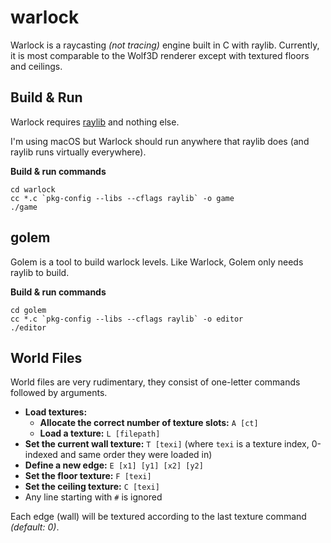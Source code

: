# warlock

Warlock is a raycasting *(not tracing)* engine built in C with raylib. Currently, it is most comparable to the Wolf3D renderer except with textured floors and ceilings.

## Build & Run

Warlock requires [raylib](https://www.raylib.com/index.html) and nothing else.

I'm using macOS but Warlock should run anywhere that raylib does (and raylib runs virtually everywhere).

**Build & run commands**

```
cd warlock
cc *.c `pkg-config --libs --cflags raylib` -o game
./game
```

## golem

Golem is a tool to build warlock levels. Like Warlock, Golem only needs raylib to build.

**Build & run commands**
```
cd golem
cc *.c `pkg-config --libs --cflags raylib` -o editor
./editor
```

## World Files

World files are very rudimentary, they consist of one-letter commands
followed by arguments.

- **Load textures:**
  - **Allocate the correct number of texture slots:** `A [ct]`
  - **Load a texture:** `L [filepath]`
- **Set the current wall texture:** `T [texi]` (where `texi` is a texture index, 0-indexed and same order they were loaded in)
- **Define a new edge:** `E [x1] [y1] [x2] [y2]`
- **Set the floor texture:** `F [texi]`
- **Set the ceiling texture:** `C [texi]`
- Any line starting with `#` is ignored

Each edge (wall) will be textured according to the last texture command *(default: 0)*.
